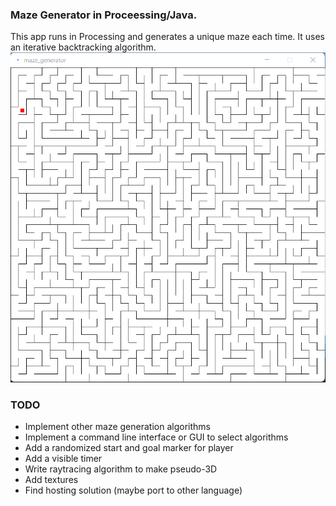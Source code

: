 ### Maze Generator in Proceessing/Java.
This app runs in Processing and generates a unique maze each time. It uses an iterative backtracking algorithm.
![Maze Screenshot](/maze_screenshot.png "Random Maze")

### TODO
- Implement other maze generation algorithms
- Implement a command line interface or GUI to select algorithms
- Add a randomized start and goal marker for player
- Add a visible timer
- Write raytracing algorithm to make pseudo-3D
- Add textures
- Find hosting solution (maybe port to other language)
